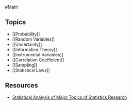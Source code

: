 #Math 
## Topics
* [[Probability]]
* [[Random Variables]]
* [[Uncertainty]]
* [[Information Theory]]
* [[Instrumental Variables]]
* [[Correlation Coefficient]]
* [[Sampling]]
* [[Statistical Laws]]
## Resources
* [Statistical Analysis of Major Topics of Statistics Research](https://www.youtube.com/watch?v=hisnGuoNiX4)